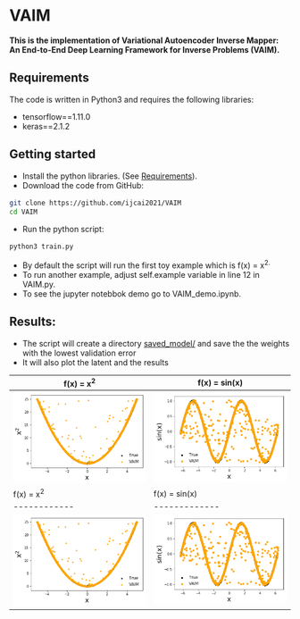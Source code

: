 


  # VAIM

**This is the implementation of Variational Autoencoder Inverse Mapper: An End-to-End Deep Learning Framework for Inverse Problems (VAIM).**


## Requirements
The code is written in Python3 and requires the following libraries:
* tensorflow==1.11.0
* keras==2.1.2


## Getting started
* Install the python libraries. (See [Requirements](https://github.com/ijcai2021/VAIM#requirements)).
* Download the code from GitHub:
```bash
git clone https://github.com/ijcai2021/VAIM
cd VAIM
```

* Run the python script:
``` bash
python3 train.py
```
* By default the script will run the first toy example which is f</sub>(x) = x<sup>2.
* To run another example, adjust self.example variable in line 12 in VAIM.py.
* To see the jupyter notebbok demo go to VAIM_demo.ipynb.
  
  
 ## Results:
 * The script will create a directory [saved_model/](https://github.com/ijcai2021/VAIM/tree/main/saved_model) and save the the weights with the lowest validation error
 * It will also plot the latent and the results
 
 
 | f</sub>(x) = x<sup>2 | f</sub>(x) = sin(x)  |
|------------|-------------|
| <img src="gallery/x2.png" width="250"> | <img src="gallery/sin.png" width="250"> |
 | f</sub>(x) = x<sup>2 | f</sub>(x) = sin(x)  |
 |------------|-------------|
| <img src="gallery/x2.png" width="250"> | <img src="gallery/sin.png" width="250"> |

